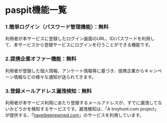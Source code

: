 # paspit機能一覧

### 1.簡単ログイン（パスワード管理機能）：無料

利用者が本サービスに登録したログイン画面のURL、ID/パスワードを利用して、本サービスから登録サービスにログインを行うことができる機能です。

### 2.提携企業オファー機能：無料

利用者が登録した個人情報、アンケート情報等に基づき、提携企業からキャンペーン情報などの様々な通知が送られてきます。

### 3.登録メールアドレス漏洩検知：無料

利用者が本サービス利用にあたり登録するメールアドレスが、すでに漏洩してないかどうかを検知するサービスです。漏洩検知は、「A troyhunt.com project」が提供する、「[haveibeenpwned.com](https://haveibeenpwned.com/)」のサービスを利用しています。

